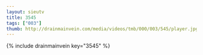 ```yaml
--- 
layout: sieutv
title: 3545
tags: ["003"]
thumb: http://drainmainvein.com/media/videos/tmb/000/003/545/player.jpg
---
```

{% include drainmainvein key="3545" %} 
